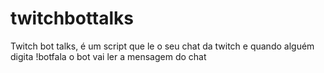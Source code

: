 # twitchbottalks

Twitch bot talks, é um script que le o seu chat da twitch e quando alguém digita !botfala <mensagem>
o bot vai ler a mensagem do chat
